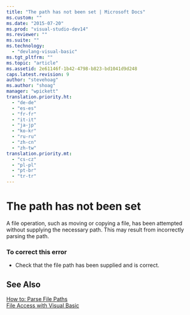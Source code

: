 ```yaml
---
title: "The path has not been set | Microsoft Docs"
ms.custom: ""
ms.date: "2015-07-20"
ms.prod: "visual-studio-dev14"
ms.reviewer: ""
ms.suite: ""
ms.technology: 
  - "devlang-visual-basic"
ms.tgt_pltfrm: ""
ms.topic: "article"
ms.assetid: 2e61146f-1b42-4798-b823-bd1041d9d248
caps.latest.revision: 9
author: "stevehoag"
ms.author: "shoag"
manager: "wpickett"
translation.priority.ht: 
  - "de-de"
  - "es-es"
  - "fr-fr"
  - "it-it"
  - "ja-jp"
  - "ko-kr"
  - "ru-ru"
  - "zh-cn"
  - "zh-tw"
translation.priority.mt: 
  - "cs-cz"
  - "pl-pl"
  - "pt-br"
  - "tr-tr"
---
```

# The path has not been set
A file operation, such as moving or copying a file, has been attempted without supplying the necessary path. This may result from incorrectly parsing the path.  
  
### To correct this error  
  
-   Check that the file path has been supplied and is correct.  
  
## See Also  
 [How to: Parse File Paths](http://msdn.microsoft.com/en-us/Library/c1bd99c9-8160-456a-b5ab-60a49139b923)   
 [File Access with Visual Basic](/dotnet/visual-basic/developing-apps/programming/drives-directories-files/file-access)